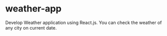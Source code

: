# weather-app
Develop Weather application using React.js. You can check the weather of any city on current date.
